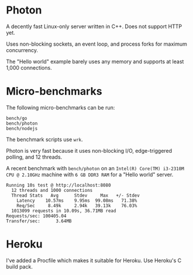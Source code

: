 # Photon

A decently fast Linux-only server written in C++. Does not support HTTP yet.

Uses non-blocking sockets, an event loop, and process forks for maximum concurrency.

The "Hello world" example barely uses any memory and supports at least 1,000 connections.

# Micro-benchmarks

The following micro-benchmarks can be run:

```
bench/go
bench/photon
bench/nodejs
```

The benchmark scripts use `wrk`.

Photon is very fast because it uses non-blocking I/O, edge-triggered polling, and 12 threads.

A recent benchmark with `bench/photon` on an `Intel(R) Core(TM) i3-2310M CPU @ 2.10GHz` machine with `6 GB DDR3 RAM` for a "Hello world" server.

```
Running 10s test @ http://localhost:8080
  12 threads and 1000 connections
  Thread Stats   Avg      Stdev     Max   +/- Stdev
    Latency    10.57ms    9.95ms  99.08ms   71.38%
    Req/Sec     8.49k     2.94k   39.13k    76.03%
  1013099 requests in 10.09s, 36.71MB read
Requests/sec: 100405.04
Transfer/sec:      3.64MB
```

# Heroku

I've added a Procfile which makes it suitable for Heroku. Use Heroku's C build pack.